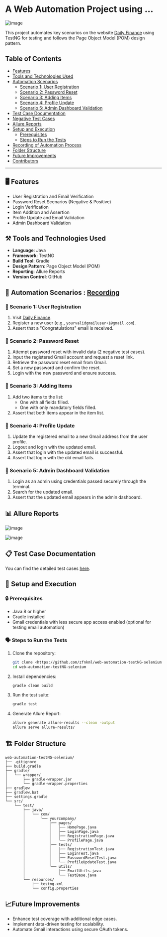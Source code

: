 # **A Web Automation Project using ...**

![image](https://github.com/user-attachments/assets/a20a1ec8-1876-4ca3-bf17-2cb61043454d)

This project automates key scenarios on the website [Daily Finance](https://dailyfinance.roadtocareer.net/) using TestNG for testing and follows the Page Object Model (POM) design pattern.

## Table of Contents
- [Features](#features)
- [Tools and Technologies Used](#tools-and-technologies-used)
- [Automation Scenarios](#automation-scenarios)
  - [Scenario 1: User Registration](#scenario-1-user-registration)
  - [Scenario 2: Password Reset](#scenario-2-password-reset)
  - [Scenario 3: Adding Items](#scenario-3-adding-items)
  - [Scenario 4: Profile Update](#scenario-4-profile-update)
  - [Scenario 5: Admin Dashboard Validation](#scenario-5-admin-dashboard-validation)
- [Test Case Documentation](#test-case-documentation)
- [Negative Test Cases](#negative-test-cases)
- [Allure Reports](#allure-reports)
- [Setup and Execution](#setup-and-execution)
  - [Prerequisites](#prerequisites)
  - [Steps to Run the Tests](#steps-to-run-the-tests)
- [Recording of Automation Process](#recording-of-automation-process)
- [Folder Structure](#folder-structure)
- [Future Improvements](#future-improvements)
- [Contributors](#contributors)

---

## 🖥️ Features

- User Registration and Email Verification
- Password Reset Scenarios (Negative & Positive)
- Login Verification
- Item Addition and Assertion
- Profile Update and Email Validation
- Admin Dashboard Validation

## ⚒️ Tools and Technologies Used

- **Language**: Java
- **Framework**: TestNG
- **Build Tool**: Gradle
- **Design Pattern**: Page Object Model (POM)
- **Reporting**: Allure Reports
- **Version Control**: GitHub

## 🧠 Automation Scenarios : [Recording](https://go.screenpal.com/watch/cTVllJneJQ0)

### 🧪 Scenario 1: User Registration

1. Visit [Daily Finance](https://dailyfinance.roadtocareer.net/).
2. Register a new user (e.g., `yourvalidgmailuser+1@gmail.com`).
3. Assert that a "Congratulations" email is received.

### 🧪 Scenario 2: Password Reset

1. Attempt password reset with invalid data (2 negative test cases).
2. Input the registered Gmail account and request a reset link.
3. Retrieve the password reset email from Gmail.
4. Set a new password and confirm the reset.
5. Login with the new password and ensure success.

### 🧪 Scenario 3: Adding Items

1. Add two items to the list:
    - One with all fields filled.
    - One with only mandatory fields filled.
2. Assert that both items appear in the item list.

### 🧪 Scenario 4: Profile Update

1. Update the registered email to a new Gmail address from the user profile.
2. Logout and login with the updated email.
3. Assert that login with the updated email is successful.
4. Assert that login with the old email fails.

### 🧪 Scenario 5: Admin Dashboard Validation

1. Login as an admin using credentials passed securely through the terminal.
2. Search for the updated email.
3. Assert that the updated email appears in the admin dashboard.

## 📊 Allure Reports

![image](https://github.com/user-attachments/assets/3890fccb-e08a-4149-898c-6f6ef8050267)

![image](https://github.com/user-attachments/assets/3ae7dff1-9b27-4547-87bd-3239a8bdc860)

## 📋 Test Case Documentation

You can find the detailed test cases [here](https://github.com/zfnkml/web-automation-testNG-selenium/blob/main/test-cases/test-case-documentation.md).

## 🚀 Setup and Execution

### 🔒 Prerequisites

- Java 8 or higher
- Gradle installed
- Gmail credentials with less secure app access enabled (optional for testing email automation)

### 🗣️ Steps to Run the Tests

1. Clone the repository:
    
    ```bash
    git clone <https://github.com/zfnkml/web-automation-testNG-selenium.git>
    cd web-automation-testNG-selenium
    
    ```
    
2. Install dependencies:
    
    ```bash
    gradle clean build
    
    ```
    
3. Run the test suite:
    
    ```bash
    gradle test
    
    ```
    
4. Generate Allure Report:
    
    ```bash
    allure generate allure-results --clean -output
    allure serve allure-results/
    
    ```
    

## 🏗️ Folder Structure

```
web-automation-testNG-selenium/
├── .gitignore
├── build.gradle
├── gradle/
│   └── wrapper/
│       ├── gradle-wrapper.jar
│       └── gradle-wrapper.properties
├── gradlew
├── gradlew.bat
├── settings.gradle
└── src/
    └── test/
        ├── java/
        │   └── com/
        │       └── yourcompany/
        │           ├── pages/
        │           │   ├── HomePage.java
        │           │   ├── LoginPage.java
        │           │   ├── RegistrationPage.java
        │           │   └── ProfilePage.java
        │           ├── tests/
        │           │   ├── RegistrationTest.java
        │           │   ├── LoginTest.java
        │           │   ├── PasswordResetTest.java
        │           │   └── ProfileUpdateTest.java
        │           └── utils/
        │               ├── EmailUtils.java
        │               └── TestBase.java
        └── resources/
            ├── testng.xml
            └── config.properties
```

## 📈Future Improvements

- Enhance test coverage with additional edge cases.
- Implement data-driven testing for scalability.
- Automate Gmail interactions using secure OAuth tokens.
